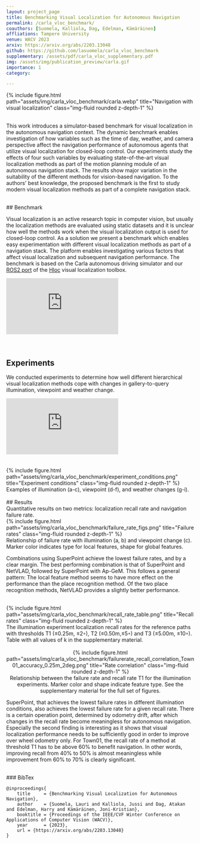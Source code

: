 ```yaml
---
layout: project_page
title: Benchmarking Visual Localization for Autonomous Navigation
permalink: /carla_vloc_benchmark/
coauthors: [Suomela, Kalliola, Dag, Edelman, Kämäräinen]
affliations: Tampere University
venue: WACV 2023
arxiv: https://arxiv.org/abs/2203.13048
github: https://github.com/lasuomela/carla_vloc_benchmark 
supplementary: /assets/pdf/carla_vloc_supplementary.pdf
img: /assets/img/publication_preview/carla.gif
importance: 1
category:

---
```



<div class="row">
<div class="container lazy" data-lazy-placeholder="https://placehold.it/1321x583?text=Loading" data-lazy-error="https://placehold.it/1321x583?text=Error">
    <div class="col-sm mt-3 mt-md-0">
        {% include figure.html path="assets/img/carla_vloc_benchmark/carla.webp" title="Navigation with visual localization" class="img-fluid rounded z-depth-1" %}
    </div>
</div>
</div>
<br>


This work introduces a simulator-based benchmark for visual localization in the autonomous navigation context. The dynamic benchmark enables investigation of how variables such as the time of day, weather, and camera perspective affect the navigation performance of autonomous agents that utilize visual localization for closed-loop control. Our experiments study the effects of four such variables by evaluating state-of-the-art visual localization methods as part of the motion planning module of an autonomous navigation stack. The results show major variation in the suitability of the different methods for vision-based navigation. To the authors' best knowledge, the proposed benchmark is the first to study modern visual localization methods as part of a complete navigation stack.

<br>
## Benchmark

Visual localization is an active research topic in computer vision, but usually the localization methods are evaluated using static datasets and it is unclear how well the methods work when the visual localization output is used for closed-loop control. As a solution we present a benchmark which enables easy experimentation with different visual localization methods as part of a navigation stack. The platform enables investigating various factors that affect visual localization and subsequent navigation performance. The benchmark is based on the Carla autonomous driving simulator and our [ROS2 port](https://github.com/lasuomela/visual_robot_localization) of the [Hloc](https://github.com/cvg/Hierarchical-Localization) visual localization toolbox.

<div class="video-wrap">
  <div class="video-container">
    <iframe src="https://www.youtube.com/embed/bAW3nfqSh2Q" title="YouTube video player" frameborder="0" allow="accelerometer; autoplay; clipboard-write; encrypted-media; gyroscope; picture-in-picture" allowfullscreen></iframe>
  </div>
</div>

<br>
<br>

## Experiments

We conducted experiments to determine how well different hierarchical visual localization methods cope with changes in gallery-to-query illumination, viewpoint and weather change.
<br>
<div class="video-wrap">
  <div class="video-container">
    <iframe src="https://www.youtube.com/embed/qgFp68cqqd8" title="YouTube video player" frameborder="0" allow="accelerometer; autoplay; clipboard-write; encrypted-media; gyroscope; picture-in-picture" allowfullscreen></iframe>
  </div>
</div>

<br>
<br>

<div class="row">
    <div class="col-sm mt-3 mt-md-0">
        {% include figure.html path="assets/img/carla_vloc_benchmark/experiment_conditions.png" title="Experiment conditions" class="img-fluid rounded z-depth-1" %}
    </div>
</div>
<div class="caption">
    Examples of illumination (a-c), viewpoint (d-f), and weather changes (g-i).
</div>

<br>
## Results
<br>
Quantitative results on two metrics: localization recall rate and navigation failure rate.
<div class="row">
    <div class="col-sm mt-3 mt-md-0">
        {% include figure.html path="assets/img/carla_vloc_benchmark/failure_rate_figs.png" title="Failure rates" class="img-fluid rounded z-depth-1" %}
    </div>
</div>
<div class="caption">
    Relationship of failure rate with illumination (a, b) and viewpoint change (c). Marker color indicates type for local features, shape for global features.
</div>

Combinations using SuperPoint achieve the lowest failure rates, and by a clear margin.
The best performing combination is that of SuperPoint and NetVLAD, followed by SuperPoint with Ap-GeM. This follows a general pattern: The local feature method seems to have more effect on the performance than the place recognition method. Of the two place recognition methods, NetVLAD provides a slightly better performance.


<br>
<div class="row">
    <div class="col-sm mt-3 mt-md-0">
        {% include figure.html path="assets/img/carla_vloc_benchmark/recall_rate_table.png" title="Recall rates" class="img-fluid rounded z-depth-1" %}
    </div>
</div>
<div class="caption">
    The illumination experiment localization recall rates for the reference paths with thresholds T1 (≤0.25m, ≤2◦), T2 (≤0.50m,≤5◦) and T3 (≤5.00m, ≤10◦). Table with all values of k in the supplementary material.
</div>

<br>
<center>
<div class="row">
    <div class="col-sm mt-3 mt-md-0">
        {% include figure.html path="assets/img/carla_vloc_benchmark/failurerate_recall_correlation_Town01_accuracy_0.25m_2deg.png" title="Rate correlation" class="img-fluid rounded z-depth-1" %}
    </div>
</div>
<div class="caption">
    Relationship between the failure rate and recall rate T1 for the illumination experiments. Marker color and shape indicate feature type. See the supplementary material for the full set of figures.
</div>
</center>

SuperPoint, that achieves the lowest failure rates in different illumination conditions, also achieves the lowest failure rate for a given recall rate. There is a certain operation point, determined by odometry drift, after which changes in the recall rate become meaningless for autonomous navigation. Especially the second finding is interesting as it shows that visual localization performance needs to be sufficiently good in order to improve over wheel odometry only.
For Town01, the recall rate of a method at threshold T1 has to be above 60% to benefit navigation.
In other words, improving recall from 40% to 50% is almost meaningless while improvement from 60% to 70% is clearly significant.

<br>
### BibTex

    @inproceedings{
        title     = {Benchmarking Visual Localization for Autonomous Navigation},
        author    = {Suomela, Lauri and Kalliola, Jussi and Dag, Atakan and Edelman, Harry and Kämäräinen, Joni-Kristian},
        booktitle = {Proceedings of the IEEE/CVF Winter Conference on Applications of Computer Vision (WACV)},
        year      = {2023},
        url = {https://arxiv.org/abs/2203.13048}
    }